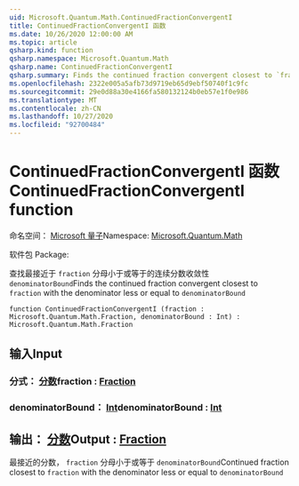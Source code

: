 ```yaml
---
uid: Microsoft.Quantum.Math.ContinuedFractionConvergentI
title: ContinuedFractionConvergentI 函数
ms.date: 10/26/2020 12:00:00 AM
ms.topic: article
qsharp.kind: function
qsharp.namespace: Microsoft.Quantum.Math
qsharp.name: ContinuedFractionConvergentI
qsharp.summary: Finds the continued fraction convergent closest to `fraction` with the denominator less or equal to `denominatorBound`
ms.openlocfilehash: 2322e005a5afb73d9719eb65d9ebf50740f1c9fc
ms.sourcegitcommit: 29e0d88a30e4166fa580132124b0eb57e1f0e986
ms.translationtype: MT
ms.contentlocale: zh-CN
ms.lasthandoff: 10/27/2020
ms.locfileid: "92700484"
---
```

# <a name="continuedfractionconvergenti-function"></a><span data-ttu-id="10976-102">ContinuedFractionConvergentI 函数</span><span class="sxs-lookup"><span data-stu-id="10976-102">ContinuedFractionConvergentI function</span></span>

<span data-ttu-id="10976-103">命名空间： [Microsoft 量子](xref:Microsoft.Quantum.Math)</span><span class="sxs-lookup"><span data-stu-id="10976-103">Namespace: [Microsoft.Quantum.Math](xref:Microsoft.Quantum.Math)</span></span>

<span data-ttu-id="10976-104">软件包 [](https://nuget.org/packages/)</span><span class="sxs-lookup"><span data-stu-id="10976-104">Package: [](https://nuget.org/packages/)</span></span>


<span data-ttu-id="10976-105">查找最接近于 `fraction` 分母小于或等于的连续分数收敛性 `denominatorBound`</span><span class="sxs-lookup"><span data-stu-id="10976-105">Finds the continued fraction convergent closest to `fraction` with the denominator less or equal to `denominatorBound`</span></span>

```qsharp
function ContinuedFractionConvergentI (fraction : Microsoft.Quantum.Math.Fraction, denominatorBound : Int) : Microsoft.Quantum.Math.Fraction
```


## <a name="input"></a><span data-ttu-id="10976-106">输入</span><span class="sxs-lookup"><span data-stu-id="10976-106">Input</span></span>

### <a name="fraction--fraction"></a><span data-ttu-id="10976-107">分式： [分数](xref:Microsoft.Quantum.Math.Fraction)</span><span class="sxs-lookup"><span data-stu-id="10976-107">fraction : [Fraction](xref:Microsoft.Quantum.Math.Fraction)</span></span>




### <a name="denominatorbound--int"></a><span data-ttu-id="10976-108">denominatorBound： [Int](xref:microsoft.quantum.lang-ref.int)</span><span class="sxs-lookup"><span data-stu-id="10976-108">denominatorBound : [Int](xref:microsoft.quantum.lang-ref.int)</span></span>





## <a name="output--fraction"></a><span data-ttu-id="10976-109">输出： [分数](xref:Microsoft.Quantum.Math.Fraction)</span><span class="sxs-lookup"><span data-stu-id="10976-109">Output : [Fraction](xref:Microsoft.Quantum.Math.Fraction)</span></span>

<span data-ttu-id="10976-110">最接近的分数， `fraction` 分母小于或等于 `denominatorBound`</span><span class="sxs-lookup"><span data-stu-id="10976-110">Continued fraction closest to `fraction` with the denominator less or equal to `denominatorBound`</span></span>